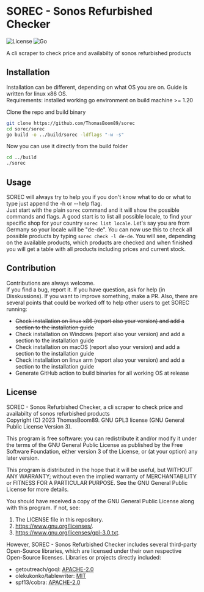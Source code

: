 # SOREC - Sonos Refurbished Checker

![License](https://img.shields.io/badge/license-GPL3-green?style=plastic)
![Go](https://img.shields.io/github/go-mod/go-version/thomasboom89/sorec/main)

A cli scraper to check price and availabilty of sonos refurbished products

## Installation

Installation can be different, depending on what OS you are on. Guide is written for linux x86 OS.
\
Requirements: installed working go environment on build machine >= 1.20

Clone the repo and build binary

```zsh
git clone https://github.com/ThomasBoom89/sorec
cd sorec/sorec
go build -o ../build/sorec -ldflags "-w -s"
```

Now you can use it directly from the build folder

```zsh
cd ../build
./sorec
```

## Usage

SOREC will always try to help you if you don't know what to do or what to type just append the -h or --help flag.
\
Just start with the plain ```sorec``` command and it will show the possible commands and flags. A good start is to list
all possible locale, to find your specific shop for your country
```sorec list locale```. Let's say you are from Germany so your locale will be "de-de". You can now use this to check
all possible products by typing ```sorec check -l de-de```. You will see, depending on the available products, which
products are checked and when finished you will get a table with all products including prices and current stock.

## Contribution

Contributions are always welcome.
\
If you find a bug, report it. If you have question, ask for help (in Disskussions). If you want to improve something,
make a PR. Also, there are several points that could be worked off to help other users to get SOREC running:

- ~~Check installation on linux x86 (report also your version) and add a section to the installation guide~~
- Check installation on Windows (report also your version) and add a section to the installation guide
- Check installation on macOS (report also your version) and add a section to the installation guide
- Check installation on linux arm (report also your version) and add a section to the installation guide
- Generate GitHub action to build binaries for all working OS at release

## License

SOREC - Sonos Refurbished Checker, a cli scraper to check price and availabilty of sonos refurbished products\
Copyright (C) 2023 ThomasBoom89. GNU GPL3 license (GNU General Public License Version 3).

This program is free software: you can redistribute it and/or modify it under the terms of the GNU General Public
License as published by the Free Software Foundation, either version 3 of the License, or (at your option)
any later version.

This program is distributed in the hope that it will be useful, but WITHOUT ANY WARRANTY; without even the implied
warranty of MERCHANTABILITY or FITNESS FOR A PARTICULAR PURPOSE. See the GNU General Public License for more details.

You should have received a copy of the GNU General Public License along with this program. If not, see:

1. The LICENSE file in this repository.
2. https://www.gnu.org/licenses/.
3. https://www.gnu.org/licenses/gpl-3.0.txt.

However, SOREC - Sonos Refurbished Checker includes several third-party Open-Source libraries, which are licensed under
their own respective Open-Source licenses. Libraries or projects directly included:

- getoutreach/goql: [APACHE-2.0](https://github.com/getoutreach/goql/blob/main/LICENSE)
- olekukonko/tablewriter: [MIT](https://github.com/olekukonko/tablewriter/blob/master/LICENSE.md)
- spf13/cobra: [APACHE-2.0](https://github.com/spf13/cobra/blob/master/LICENSE.txt)
